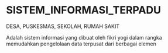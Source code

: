 # SISTEM_INFORMASI_TERPADU
 DESA, PUSKESMAS, SEKOLAH, RUMAH SAKIT

Adalah sistem informasi yang dibuat oleh fikri yogi dalam rangka memudahkan pengelolaan data terpusat dari berbagai elemen